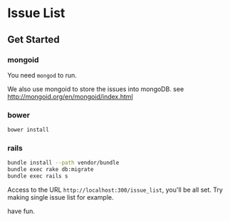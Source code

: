 # Issue List

## Get Started

### mongoid

You need `mongod` to run.

We also use mongoid to store the issues into mongoDB.
see http://mongoid.org/en/mongoid/index.html

### bower

```bash
bower install
```

### rails

```bash
bundle install --path vendor/bundle
bundle exec rake db:migrate
bundle exec rails s
```

Access to the URL `http://localhost:300/issue_list`, you'll be all set.
Try making single issue list for example.

have fun.
